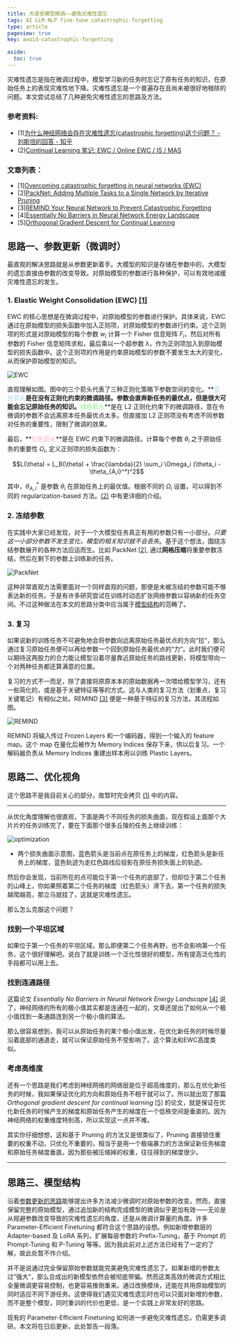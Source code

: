 ```yaml
---
title: 大语言模型微调——避免灾难性遗忘
tags: AI LLM NLP fine-tune catastrophic-forgetting
type: article
pageview: true
key: avoid-catastrophic-forgetting

aside:
  toc: true
---
```


灾难性遗忘是指在微调过程中，模型学习新的任务时忘记了原有任务的知识，在原始任务上的表现灾难性地下降。灾难性遗忘是一个普遍存在且尚未被很好地根除的问题。本文尝试总结了几种避免灾难性遗忘的思路及方法。

<!--more-->

### 参考资料:
 - (1)[为什么神经网络会存在灾难性遗忘(catastrophic forgetting)这个问题？ - 刘斯坦的回答 - 知乎](https://www.zhihu.com/question/265056068/answer/3085524008)
 - (2)[Continual Learning 笔记: EWC / Online EWC / IS / MAS](https://zhuanlan.zhihu.com/p/205073566)

### 文章列表：
 - [1][Overcoming catastrophic forgetting in neural networks (EWC)](https://arxiv.org/abs/1612.00796)
 - [2][PackNet: Adding Multiple Tasks to a Single Network by Iterative Pruning](https://arxiv.org/abs/1711.05769)
 - [3][REMIND Your Neural Network to Prevent Catastrophic Forgetting](https://arxiv.org/abs/1910.02509)
 - [4][Essentially No Barriers in Neural Network Energy Landscape](https://arxiv.org/abs/1803.00885)
 - [5][Orthogonal Gradient Descent for Continual Learning](https://arxiv.org/abs/1910.07104)


## 思路一、参数更新（微调时）

最直观的解决思路就是从参数更新着手。大模型的知识是存储在参数中的，大模型的遗忘直接由参数的改变导致。对原始模型的参数进行各种保护，可以有效地减缓灾难性遗忘的发生。

### 1. Elastic Weight Consolidation (EWC) <a href="#文章列表">[1]</a>

EWC 的核心思想是在微调过程中，对原始模型的参数进行保护。具体来说，EWC 通过在原始模型的损失函数中加入正则项，对原始模型的参数进行约束。这个正则项的形式是对原始模型的每个参数 $w_i$ 计算一个 Fisher 信息矩阵 $F_i$，然后对所有参数的 Fisher 信息矩阵求和，最后乘以一个超参数 $\lambda$，作为正则项加入到原始模型的损失函数中。这个正则项的作用是约束原始模型的参数不要发生太大的变化，从而保护原始模型的知识。

![EWC](/assets/images/blogs/2023-12-23-fine-tuning-experience/ewc.png)

直观理解如图。图中的三个箭头代表了三种正则化策略下参数空间的变化。**<font color="LightBlue">蓝色箭头</font>**是在没有正则化约束的微调路径。参数会直奔新任务的最优点，但是很大可能会忘记原始任务的知识。**<font color="LightGreen">绿色箭头</font>**是在 L2 正则化约束下的微调路径，意在令微调的参数不会远离原本任务最优点太多。但直接加 L2 正则项没有考虑不同参数对任务的重要性，限制了微调的效果。

最后，**<font color="LightPink">红色箭头</font>**是在 EWC 约束下的微调路径。计算每个参数 $\theta_i$ 之于原始任务的重要性 $\Omega_i$, 定义正则项的损失函数为：

$$L(\theta) = L_B(\theta) + \frac{\lambda}{2} \sum_i \Omega_i (\theta_i - \theta_{A,i}^*)^2$$

其中，$\theta_{A,i}^*$ 是参数 $\theta_i$ 在原始任务上的最优值。根据不同的 $\Omega_i$ 设置，可以得到不同的 regularization-based 方法。<a href="#参考资料">(2)</a> 中有更详细的介绍。

### 2. 冻结参数

在实践中大家已经发现，对于一个大模型任务真正有用的参数只有一小部分。*只要这一小部分参数不发生变化，模型的相关知识就不会丢失*。基于这个想法，围绕冻结参数展开的各种方法应运而生。比如 PackNet <a href="#文章列表">[2]</a>, 通过**网格压缩**将重要参数冻结，然后在剩下的参数上训练新的任务。

![PackNet](/assets/images/blogs/2023-12-23-fine-tuning-experience/packnet.png)

这种非常直观方法需要面对一个同样直观的问题，那便是未被冻结的参数可能不够表达新的任务。于是有许多研究尝试在训练时动态扩张网络参数以容纳新的任务空间。不过这种做法在本文的思路分类中应当属于<a href="#思路三模型结构">模型结构</a>的范畴了。

### 3. 复习

如果说新的训练任务不可避免地会将参数向远离原始任务最优点的方向“拉”，那么通过复习原始任务便可以再给参数一个回到原始任务最优点的“力”。此时我们便可以期待这两股力的合力能让模型沿着尽量靠近原始任务的路线更新，将模型带向一个对两种任务都还算满意的位置。

复习的方式不一而足，除了直接将原原本本的原始数据再一次喂给模型学习，还有一些简化的，或是基于关键特征等等的方式。这与人类的复习方法（划重点，复习关键笔记）有相似之处。REMIND <a href="#文章列表">[3]</a> 便是一种基于特征的复习方法，其流程如图。

![REMIND](/assets/images/blogs/2023-12-23-fine-tuning-experience/mind.png)

REMIND 将输入传过 Frozen Layers 和一个编码器，得到一个输入的 feature map。这个 map 在量化后被作为 Memory Indices 保存下来，供以后复习。一个解码器负责从 Memory Indices 重建出样本用以训练 Plastic Layers。

## 思路二、优化视角

这个思路不是我目前关心的部分，故暂时完全拷贝 <a href="#参考资料">(1)</a> 中的内容。

---

从优化角度理解也很直观，下面是两个不同任务的损失曲面，现在假设上面那个大片片的任务训练完了，要在下面那个很多丘陵的任务上继续训练：

![optimization](/assets/images/blogs/2023-12-23-fine-tuning-experience/optimization.png)
 - 两个损失曲面示意图，蓝色箭头是当前点在原任务上的梯度，红色箭头是新任务上的梯度，蓝色轨迹为走红色路线后投影在原任务损失面上的轨迹。

然后你会发现，当前所在的点可能位于第一个任务的底部了，但却位于第二个任务的山峰上，你如果照着第二个任务的梯度（红色箭头）滑下去，第一个任务的损失越爬越高，那立马就挂了，这就是灾难性遗忘。

那么怎么克服这个问题？

### 找到一个平坦区域

如果位于第一个任务的平坦区域，那么即便第二个任务再野，也不会影响第一个任务，这个很好理解吧。说白了就是训练一个泛化性很好的模型，所有提高泛化性的手段都可以用上去。

### 找到连通路径

这篇论文 *Essentially No Barriers in Neural Network Energy Landscape* <a href="#文章列表">[4]</a> 说了，神经网络的所有的极小值其实都是连通在一起的，文章还提出了如何从一个极小值找到一条通路连到另一个极小值的算法。

那么很容易想到，我可以从原始任务的某个极小值出发，在优化新任务的时候尽量沿着底部的通道走，就可以保证原始任务不受影响了。这个算法和EWC高度类似。

### 考虑高维度

还有一个思路是我们考虑到神经网络的网络层是位于超高维度的，那么在优化新任务的时候，我如果保证优化的方向和原始任务不相干就可以了。所以就出现了那篇 *Orthogonal gradient descent for continual learning* <a href="#文章列表">[5]</a> 的论文，就是保证在优化新任务的时候产生的梯度和原始任务产生的梯度在一个低秩空间是垂直的。因为神经网络的权重维度特别高，所以实现这一点并不难。

其实你仔细想想，这和基于 Pruning 的方法又是很类似了，Pruning 直接锁住重要的权重不动，只优化不重要的，相当于是用一个极端暴力的方法保证新任务梯度和原始任务梯度垂直。因为那些被压缩掉的权重，往往得到的梯度很少。

---

## 思路三、模型结构

沿着<a href="#思路一参数更新微调时">参数更新的思路</a>能够提出许多方法减少微调时对原始参数的改变。然而，直接保留完整的原始模型，通过追加新的结构完成模型的微调似乎更加有效——无论是从规避参数改变导致的灾难性遗忘的角度，还是从微调计算量的角度。许多 Parameter-Efficient Finetuning 都符合这个思路的设想。例如新增参数层的 Adapter-based 及 LoRA 系列，扩展每层参数的 Prefix-Tuning，基于 Prompt 的 Prompt-Tuning 和 P-Tuning 等等。因为我此前对上述方法已经有了一定的了解，故此处暂不作介绍。

并不是说通过完全保留原始参数就能完美避免灾难性遗忘了。如果新增的参数太过“强大”，那么合成出的新模型依然会被彻底带偏。然而这类高效的微调方式相比全量微调更容易控制，也更容易推倒重来。通过改换模块，还能在共用原始模型的同时适应不同下游任务。这使得我们遇见灾难性遗忘时也可以只面对新增的参数，而不是整个模型，同时重训的代价也更低，是一个实践上非常友好的思路。

现有的 Parameter-Efficient Finetuning 如何进一步避免灾难性遗忘，仍需更多调研。本文将在日后更新，此处暂告一段落。